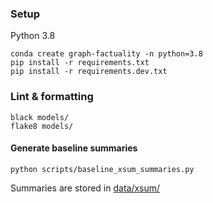 ### Setup
Python 3.8
```
conda create graph-factuality -n python=3.8
pip install -r requirements.txt
pip install -r requirements.dev.txt
```

### Lint & formatting
```
black models/
flake8 models/
```

#### Generate baseline summaries
```
python scripts/baseline_xsum_summaries.py
```

Summaries are stored in [data/xsum/](`data/xsum/`)